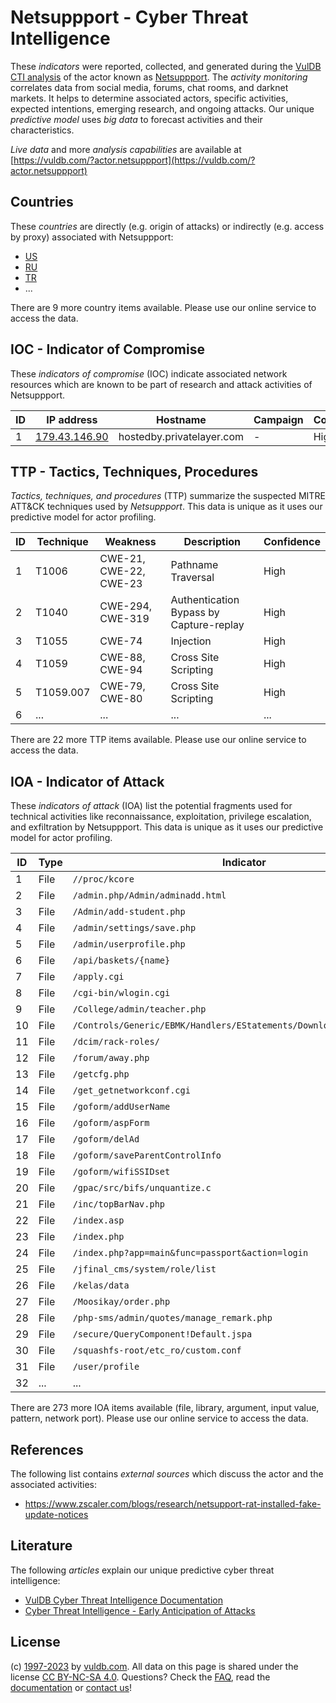 # Netsuppport - Cyber Threat Intelligence

These _indicators_ were reported, collected, and generated during the [VulDB CTI analysis](https://vuldb.com/?kb.cti) of the actor known as [Netsuppport](https://vuldb.com/?actor.netsuppport). The _activity monitoring_ correlates data from social media, forums, chat rooms, and darknet markets. It helps to determine associated actors, specific activities, expected intentions, emerging research, and ongoing attacks. Our unique _predictive model_ uses _big data_ to forecast activities and their characteristics.

_Live data_ and more _analysis capabilities_ are available at [https://vuldb.com/?actor.netsuppport](https://vuldb.com/?actor.netsuppport)

## Countries

These _countries_ are directly (e.g. origin of attacks) or indirectly (e.g. access by proxy) associated with Netsuppport:

* [US](https://vuldb.com/?country.us)
* [RU](https://vuldb.com/?country.ru)
* [TR](https://vuldb.com/?country.tr)
* ...

There are 9 more country items available. Please use our online service to access the data.

## IOC - Indicator of Compromise

These _indicators of compromise_ (IOC) indicate associated network resources which are known to be part of research and attack activities of Netsuppport.

ID | IP address | Hostname | Campaign | Confidence
-- | ---------- | -------- | -------- | ----------
1 | [179.43.146.90](https://vuldb.com/?ip.179.43.146.90) | hostedby.privatelayer.com | - | High

## TTP - Tactics, Techniques, Procedures

_Tactics, techniques, and procedures_ (TTP) summarize the suspected MITRE ATT&CK techniques used by _Netsuppport_. This data is unique as it uses our predictive model for actor profiling.

ID | Technique | Weakness | Description | Confidence
-- | --------- | -------- | ----------- | ----------
1 | T1006 | CWE-21, CWE-22, CWE-23 | Pathname Traversal | High
2 | T1040 | CWE-294, CWE-319 | Authentication Bypass by Capture-replay | High
3 | T1055 | CWE-74 | Injection | High
4 | T1059 | CWE-88, CWE-94 | Cross Site Scripting | High
5 | T1059.007 | CWE-79, CWE-80 | Cross Site Scripting | High
6 | ... | ... | ... | ...

There are 22 more TTP items available. Please use our online service to access the data.

## IOA - Indicator of Attack

These _indicators of attack_ (IOA) list the potential fragments used for technical activities like reconnaissance, exploitation, privilege escalation, and exfiltration by Netsuppport. This data is unique as it uses our predictive model for actor profiling.

ID | Type | Indicator | Confidence
-- | ---- | --------- | ----------
1 | File | `//proc/kcore` | Medium
2 | File | `/admin.php/Admin/adminadd.html` | High
3 | File | `/Admin/add-student.php` | High
4 | File | `/admin/settings/save.php` | High
5 | File | `/admin/userprofile.php` | High
6 | File | `/api/baskets/{name}` | High
7 | File | `/apply.cgi` | Medium
8 | File | `/cgi-bin/wlogin.cgi` | High
9 | File | `/College/admin/teacher.php` | High
10 | File | `/Controls/Generic/EBMK/Handlers/EStatements/DownloadEStatement.ashx` | High
11 | File | `/dcim/rack-roles/` | High
12 | File | `/forum/away.php` | High
13 | File | `/getcfg.php` | Medium
14 | File | `/get_getnetworkconf.cgi` | High
15 | File | `/goform/addUserName` | High
16 | File | `/goform/aspForm` | High
17 | File | `/goform/delAd` | High
18 | File | `/goform/saveParentControlInfo` | High
19 | File | `/goform/wifiSSIDset` | High
20 | File | `/gpac/src/bifs/unquantize.c` | High
21 | File | `/inc/topBarNav.php` | High
22 | File | `/index.asp` | Medium
23 | File | `/index.php` | Medium
24 | File | `/index.php?app=main&func=passport&action=login` | High
25 | File | `/jfinal_cms/system/role/list` | High
26 | File | `/kelas/data` | Medium
27 | File | `/Moosikay/order.php` | High
28 | File | `/php-sms/admin/quotes/manage_remark.php` | High
29 | File | `/secure/QueryComponent!Default.jspa` | High
30 | File | `/squashfs-root/etc_ro/custom.conf` | High
31 | File | `/user/profile` | High
32 | ... | ... | ...

There are 273 more IOA items available (file, library, argument, input value, pattern, network port). Please use our online service to access the data.

## References

The following list contains _external sources_ which discuss the actor and the associated activities:

* https://www.zscaler.com/blogs/research/netsupport-rat-installed-fake-update-notices

## Literature

The following _articles_ explain our unique predictive cyber threat intelligence:

* [VulDB Cyber Threat Intelligence Documentation](https://vuldb.com/?kb.cti)
* [Cyber Threat Intelligence - Early Anticipation of Attacks](https://www.scip.ch/en/?labs.20201022)

## License

(c) [1997-2023](https://vuldb.com/?kb.changelog) by [vuldb.com](https://vuldb.com/?kb.about). All data on this page is shared under the license [CC BY-NC-SA 4.0](https://creativecommons.org/licenses/by-nc-sa/4.0/). Questions? Check the [FAQ](https://vuldb.com/?kb.faq), read the [documentation](https://vuldb.com/?kb) or [contact us](https://vuldb.com/?contact)!
